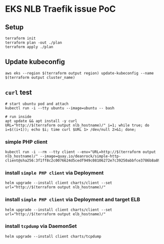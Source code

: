# EKS NLB Traefik issue PoC

## Setup
```shell
terraform init
terraform plan -out ./plan
terraform apply ./plan
```

## Update kubeconfig
```shell
aws eks --region $(terraform output region) update-kubeconfig --name $(terraform output cluster_name)
```

## `curl` test
```shell
# start ubuntu pod and attach
kubectl run -i --tty ubuntu --image=ubuntu -- bash

# run inside
apt update && apt install -y curl
URL="http://$(terraform output nlb_hostname)/" i=1; while true; do i=$((i+1)); echo $i; time curl $URL 1> /dev/null 2>&1; done;
```

### simple PHP client
```shell
kubectl run -i --rm --tty client --env="URL=http://$(terraform output nlb_hostname)/" --image=quay.io/deanrock/simple-http-client@sha256:3f1ff8c2c0076624d5cedf949c08106272e7c39250abbfce3786b8a895a27795
```

### install `simple PHP client` via Deployment
```shell
helm upgrade --install client charts/client --set url="http://$(terraform output nlb_hostname)/"
```

### install `simple PHP client` via Deployment and target ELB
```shell
helm upgrade --install client charts/client --set url="http://$(terraform output elb_hostname)/"
```

### install `tcpdump` via DaemonSet
```shell
helm upgrade --install client charts/tcpdump
```
